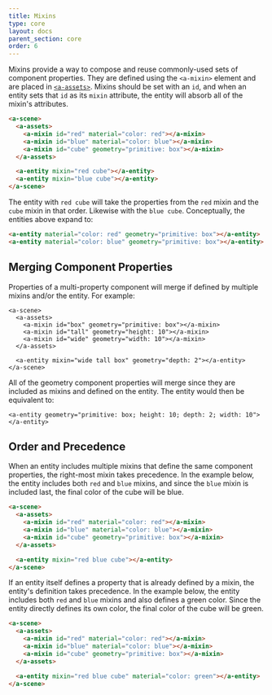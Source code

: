 ```yaml
---
title: Mixins
type: core
layout: docs
parent_section: core
order: 6
---
```


Mixins provide a way to compose and reuse commonly-used sets of component properties. They are defined using the `<a-mixin>` element and are placed in [`<a-assets>`][assets]. Mixins should be set with an `id`, and when an entity sets that `id` as its `mixin` attribute, the entity will absorb all of the mixin's attributes.

```html
<a-scene>
  <a-assets>
    <a-mixin id="red" material="color: red"></a-mixin>
    <a-mixin id="blue" material="color: blue"></a-mixin>
    <a-mixin id="cube" geometry="primitive: box"></a-mixin>
  </a-assets>

  <a-entity mixin="red cube"></a-entity>
  <a-entity mixin="blue cube"></a-entity>
</a-scene>
```

The entity with `red cube` will take the properties from the `red` mixin and the `cube` mixin in that order. Likewise with the `blue cube`. Conceptually, the entities above expand to:

```html
<a-entity material="color: red" geometry="primitive: box"></a-entity>
<a-entity material="color: blue" geometry="primitive: box"></a-entity>
```

## Merging Component Properties

Properties of a multi-property component will merge if defined by multiple mixins and/or the entity. For example:

```
<a-scene>
  <a-assets>
    <a-mixin id="box" geometry="primitive: box"></a-mixin>
    <a-mixin id="tall" geometry="height: 10"></a-mixin>
    <a-mixin id="wide" geometry="width: 10"></a-mixin>
  </a-assets>

  <a-entity mixin="wide tall box" geometry="depth: 2"></a-entity>
</a-scene>
```

All of the geometry component properties will merge since they are included as mixins and defined on the entity. The entity would then be equivalent to:

```
<a-entity geometry="primitive: box; height: 10; depth: 2; width: 10"></a-entity>
```

## Order and Precedence

When an entity includes multiple mixins that define the same component
properties, the right-most mixin takes precedence. In the example below, the
entity includes both `red` and `blue` mixins, and since the `blue` mixin is
included last, the final color of the cube will be blue.

```html
<a-scene>
  <a-assets>
    <a-mixin id="red" material="color: red"></a-mixin>
    <a-mixin id="blue" material="color: blue"></a-mixin>
    <a-mixin id="cube" geometry="primitive: box"></a-mixin>
  </a-assets>

  <a-entity mixin="red blue cube"></a-entity>
</a-scene>
```

If an entity itself defines a property that is already defined by a mixin, the entity's definition takes precedence. In the example below, the entity includes both `red` and `blue` mixins and also defines a green color. Since the entity directly defines its own color, the final color of the cube will be green.

```html
<a-scene>
  <a-assets>
    <a-mixin id="red" material="color: red"></a-mixin>
    <a-mixin id="blue" material="color: blue"></a-mixin>
    <a-mixin id="cube" geometry="primitive: box"></a-mixin>
  </a-assets>

  <a-entity mixin="red blue cube" material="color: green"></a-entity>
</a-scene>
```

[assets]: ./assets.md
